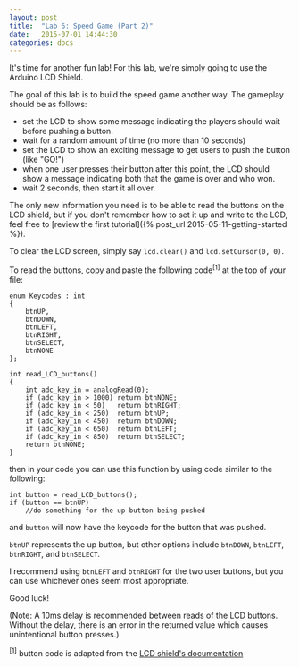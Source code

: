 ```yaml
---
layout: post
title:  "Lab 6: Speed Game (Part 2)"
date:   2015-07-01 14:44:30
categories: docs
---
```


It's time for another fun lab! For this lab, we're simply going to use the Arduino LCD Shield.

The goal of this lab is to build the speed game another way. The gameplay should be as follows:

- set the LCD to show some message indicating the players should wait before pushing a button.
- wait for a random amount of time (no more than 10 seconds)
- set the LCD to show an exciting message to get users to push the button (like "GO!")
- when one user presses their button after this point, the LCD should show a message indicating both that the game is over and who won.
- wait 2 seconds, then start it all over.

The only new information you need is to be able to read the buttons on the LCD shield, but if you don't remember how to set it up and write to the LCD, feel free to [review the first tutorial]({% post_url 2015-05-11-getting-started %}).

To clear the LCD screen, simply say `lcd.clear()` and `lcd.setCursor(0, 0)`.

To read the buttons, copy and paste the following code<sup>[1]</sup> at the top of your file:

    enum Keycodes : int
    {
        btnUP,
        btnDOWN,
        btnLEFT,
        btnRIGHT,
        btnSELECT,
        btnNONE
    };
    
    int read_LCD_buttons()
    {
        int adc_key_in = analogRead(0);
        if (adc_key_in > 1000) return btnNONE;
        if (adc_key_in < 50)   return btnRIGHT;  
        if (adc_key_in < 250)  return btnUP; 
        if (adc_key_in < 450)  return btnDOWN; 
        if (adc_key_in < 650)  return btnLEFT; 
        if (adc_key_in < 850)  return btnSELECT;  
        return btnNONE;
    }

then in your code you can use this function by using code similar to the following:

    int button = read_LCD_buttons();
    if (button == btnUP)
        //do something for the up button being pushed
    
and `button` will now have the keycode for the button that was pushed.

`btnUP` represents the up button, but other options include `btnDOWN`, `btnLEFT`, `btnRIGHT`, and `btnSELECT`.

I recommend using `btnLEFT` and `btnRIGHT` for the two user buttons, but you can use whichever ones seem most appropriate.

Good luck!

(Note: A 10ms delay is recommended between reads of the LCD buttons.  Without the delay, there is an error in the returned value which causes unintentional button presses.)

<sup>[1]</sup> button code is adapted from the [LCD shield's documentation](https://www.dfrobot.com/wiki/index.php?title=LCD_KeyPad_Shield_For_Arduino_SKU:_DFR0009#Tutorial)
